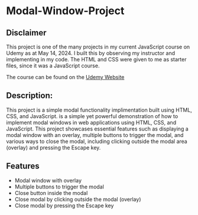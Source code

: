 # Modal-Window-Project
## Disclaimer
This project is one of the many projects in my current JavaScript course on Udemy as at May 14, 2024. I built this by observing my instructor and implementing in my code. The HTML and CSS were given to me as starter files, since it was a JavaScript course.

The course can be found on the [Udemy Website](https://www.udemy.com/share/101Wfe/)

## Description:
This project is a simple modal functionality implimentation built using HTML, CSS, and JavaScript. is a simple yet powerful demonstration of how to implement modal windows in web applications using HTML, CSS, and JavaScript. This project showcases essential features such as displaying a modal window with an overlay, multiple buttons to trigger the modal, and various ways to close the modal, including clicking outside the modal area (overlay) and pressing the Escape key.

## Features

- Modal window with overlay
- Multiple buttons to trigger the modal
- Close button inside the modal
- Close modal by clicking outside the modal (overlay)
- Close modal by pressing the Escape key
